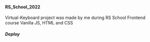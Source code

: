 #### RS_School_2022

Virtual-Keyboard project was made by me during RS School Frontend course
Vanilla JS, HTML and CSS

##### Deploy
